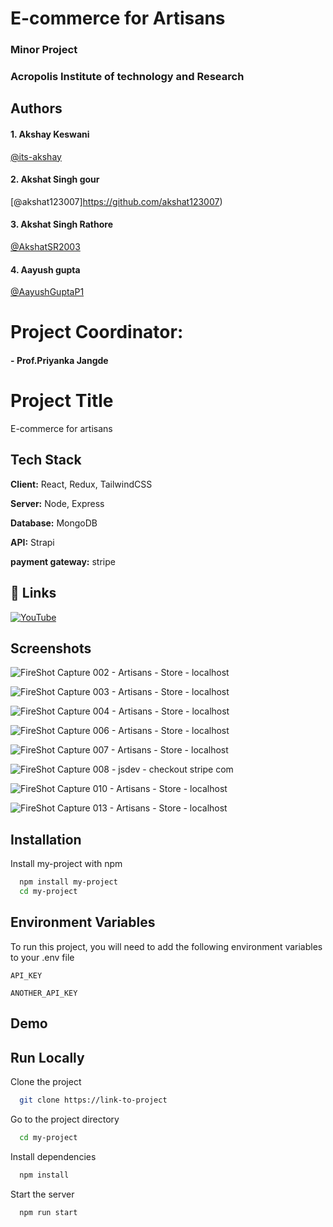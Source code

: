 # E-commerce for Artisans
### Minor Project

### Acropolis Institute of technology and Research


## Authors

#### 1. Akshay Keswani
[@its-akshay](https://www.github.com/its-akshay)

#### 2. Akshat Singh gour

[@akshat123007]https://github.com/akshat123007)
#### 3. Akshat Singh Rathore
[@AkshatSR2003](https://github.com/AkshatSR2003)
#### 4. Aayush gupta
[@AayushGuptaP1](https://github.com/AayushGuptaP1)
# Project Coordinator:
#### - **Prof.Priyanka Jangde**


# Project Title

E-commerce for artisans


## Tech Stack

**Client:** React, Redux, TailwindCSS

**Server:** Node, Express 

**Database:** MongoDB

**API:** Strapi

**payment gateway:** stripe



## 🔗 Links


[![YouTube](https://img.shields.io/badge/YouTube-red?style=for-the-badge&logo=youtube&logoColor=white)](https://youtu.be/gE0hYQYKClg)




## Screenshots


![FireShot Capture 002 - Artisans - Store - localhost](https://user-images.githubusercontent.com/71098450/233109258-e64364b4-2170-4746-a859-f81d52410b87.png)

![FireShot Capture 003 - Artisans - Store - localhost](https://user-images.githubusercontent.com/71098450/233109284-52acf204-1bad-4bab-b66e-d5314d81fbc8.png)

![FireShot Capture 004 - Artisans - Store - localhost](https://user-images.githubusercontent.com/71098450/233109322-3490fbd3-0142-46d3-9fdf-aa700b163627.png)

![FireShot Capture 006 - Artisans - Store - localhost](https://user-images.githubusercontent.com/71098450/233109405-9c85df67-3ae3-44df-ac4b-6f85688ce1fa.png)

![FireShot Capture 007 - Artisans - Store - localhost](https://user-images.githubusercontent.com/71098450/233109409-f5a2fbae-ffa9-403f-b965-9ba9c36b084d.png)

![FireShot Capture 008 - jsdev - checkout stripe com](https://user-images.githubusercontent.com/71098450/233109511-5fdb2dcc-cd88-405f-a7d4-a87960c99633.png)

![FireShot Capture 010 - Artisans - Store - localhost](https://user-images.githubusercontent.com/71098450/233109535-0ab851d7-0744-47af-a708-d9aa08f29b43.png)

![FireShot Capture 013 - Artisans - Store - localhost](https://user-images.githubusercontent.com/71098450/233109570-d7f0664b-f26c-48f7-9a4c-d3a3b8ffdcfc.png)


## Installation

Install my-project with npm

```bash
  npm install my-project
  cd my-project
```
    

## Environment Variables

To run this project, you will need to add the following environment variables to your .env file

`API_KEY`

`ANOTHER_API_KEY`


## Demo



## Run Locally

Clone the project

```bash
  git clone https://link-to-project
```

Go to the project directory

```bash
  cd my-project
```

Install dependencies

```bash
  npm install
```

Start the server

```bash
  npm run start
```


